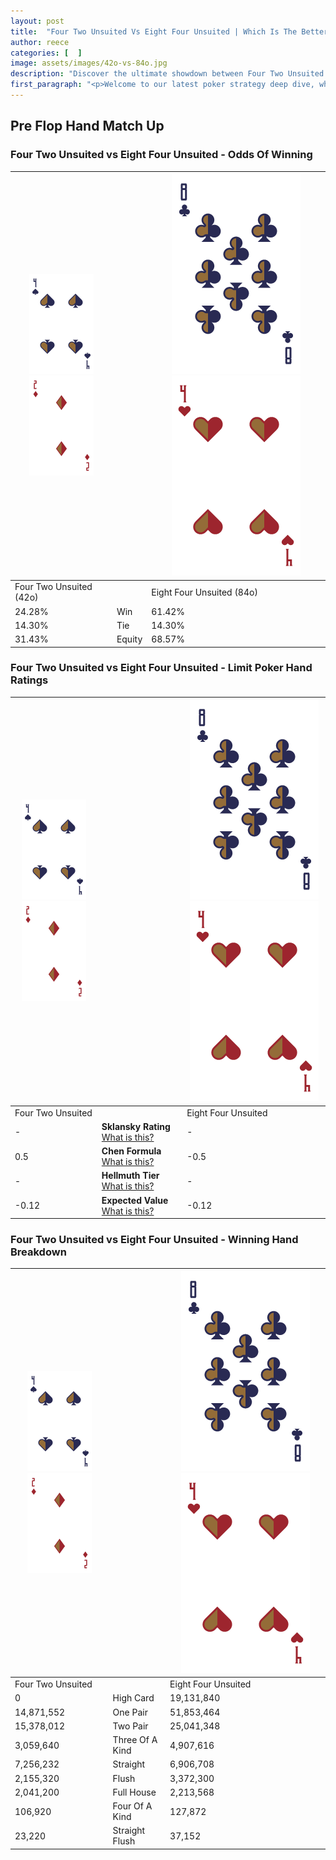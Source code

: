 ```yaml
---
layout: post
title:  "Four Two Unsuited Vs Eight Four Unsuited | Which Is The Better Hand In Poker? A Complete Guide"
author: reece
categories: [  ]
image: assets/images/42o-vs-84o.jpg
description: "Discover the ultimate showdown between Four Two Unsuited and Eight Four Unsuited in poker! Uncover the odds, strategies, and scenarios where one hand triumphs over the other. Get ready to up your poker game with this thrilling analysis."
first_paragraph: "<p>Welcome to our latest poker strategy deep dive, where we're pitting two distinct hands against each other in a high-stakes showdown: Four Two Unsuited vs Eight Four Unsuited.</p><p>In the dynamic world of poker, every decision counts, and knowing which hand holds the upper hand is key to your success at the table.</p><p>In this article, we'll dissect these two hands, explore the scenarios where one dominates the other, and equip you with the knowledge to make strategic choices that can tip the odds in your favor.</p><p>Get ready to unravel the intriguing dynamics of these poker hands and elevate your game to new heights.</p>"
---
```




[comment]: # (sp0)

## Pre Flop Hand Match Up

<div class="table hand-ratings" markdown="1"> 



### Four Two Unsuited vs Eight Four Unsuited - Odds Of Winning


    
| ![image info](assets/images/hand1/4.png) ![image info](assets/images/hand1/2o.png) |  | ![image info](assets/images/hand2/8.png) ![image info](assets/images/hand2/4o.png) |
| -------- | -------- | -------- |
| Four Two Unsuited (42o) |  | Eight Four Unsuited (84o) |
| 24.28% | Win | 61.42% |
| 14.30% | Tie | 14.30% |
| 31.43% | Equity | 68.57% |




[comment]: # (sp1)



### Four Two Unsuited vs Eight Four Unsuited - Limit Poker Hand Ratings


    
| ![image info](assets/images/hand1/4.png) ![image info](assets/images/hand1/2o.png) |  | ![image info](assets/images/hand2/8.png) ![image info](assets/images/hand2/4o.png) |
| -------- | -------- | -------- |
| Four Two Unsuited |  | Eight Four Unsuited |
| - | **Sklansky Rating** [What is this?](/sklansky-rating-explained) | - |
| 0.5 | **Chen Formula** [What is this?](/chen-formula-explained) | -0.5 |
| - | **Hellmuth Tier** [What is this?](/Hellmuth-tier-explained) | - |
| -0.12 | **Expected Value** [What is this?](/expected-value-explained) | -0.12 |




[comment]: # (sp2)



### Four Two Unsuited vs Eight Four Unsuited - Winning Hand Breakdown


    
| ![image info](assets/images/hand1/4.png) ![image info](assets/images/hand1/2o.png) |  | ![image info](assets/images/hand2/8.png) ![image info](assets/images/hand2/4o.png) |
| -------- | -------- | -------- |
| Four Two Unsuited |  | Eight Four Unsuited |
| 0 | High Card | 19,131,840 |
| 14,871,552 | One Pair | 51,853,464 |
| 15,378,012 | Two Pair | 25,041,348 |
| 3,059,640 | Three Of A Kind | 4,907,616 |
| 7,256,232 | Straight | 6,906,708 |
| 2,155,320 | Flush | 3,372,300 |
| 2,041,200 | Full House | 2,213,568 |
| 106,920 | Four Of A Kind | 127,872 |
| 23,220 | Straight Flush | 37,152 |




[comment]: # (sp3)



</div>

[comment]: # (sp4)



[comment]: # (sp5)


